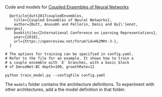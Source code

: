 Code and models for [Coupled Ensembles of Neural Networks](http://arxiv.org/abs/1709.06053) 

```
  @article{dutt2017coupledEnsembles,
    title={Coupled Ensembles of Neural Networks},
    author={Dutt, Anuvabh and Pellerin, Denis and Qu{\'}enot, Georges},
    booktitile={International Conference on Learning Representations},
    year={2018},
    url={https://openreview.net/forum?id=Hk2MHt-3-},
  }
```


```
# The options for training can be specified in config.yaml.
# Refer to the file for an example. It shows how to train a 
# a couple ensemble with `E` branches, with a basic block 
# of DenseNet-BC depth=100, growthRate=12

python train_model.py --configFile config.yaml
```

The `models` folder contains the architecture definitions. To
experiment with other architectures, add a the model definition
in that folder.
